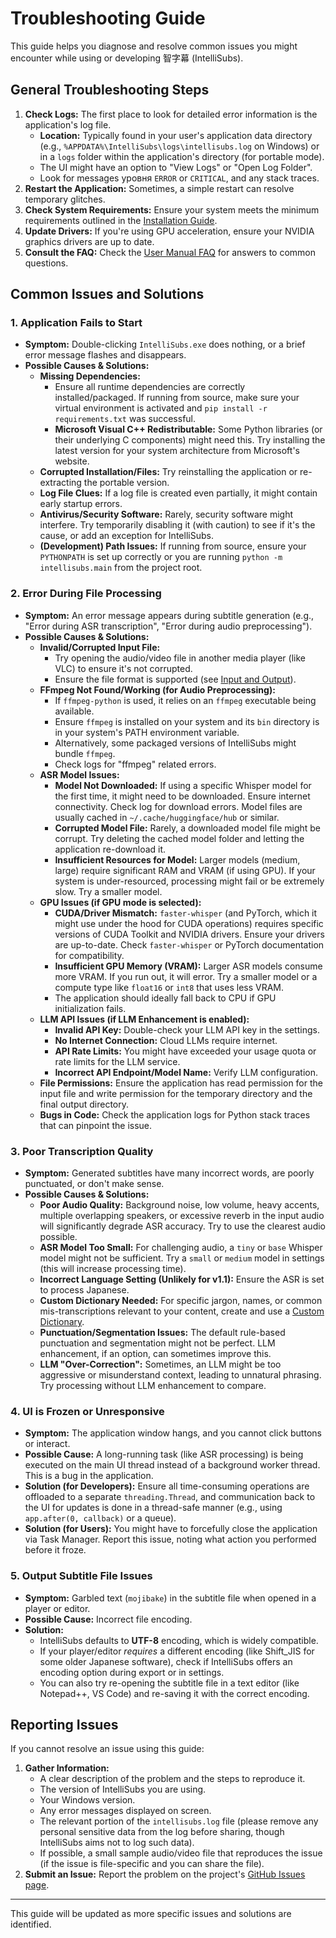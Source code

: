 # Troubleshooting Guide

This guide helps you diagnose and resolve common issues you might encounter while using or developing 智字幕 (IntelliSubs).

## General Troubleshooting Steps

1.  **Check Logs:** The first place to look for detailed error information is the application's log file.
    *   **Location:** Typically found in your user's application data directory (e.g., `%APPDATA%\IntelliSubs\logs\intellisubs.log` on Windows) or in a `logs` folder within the application's directory (for portable mode).
    *   The UI might have an option to "View Logs" or "Open Log Folder".
    *   Look for messages уровня `ERROR` or `CRITICAL`, and any stack traces.
2.  **Restart the Application:** Sometimes, a simple restart can resolve temporary glitches.
3.  **Check System Requirements:** Ensure your system meets the minimum requirements outlined in the [Installation Guide](./user_manual/installation.md#system-requirements).
4.  **Update Drivers:** If you're using GPU acceleration, ensure your NVIDIA graphics drivers are up to date.
5.  **Consult the FAQ:** Check the [User Manual FAQ](./user_manual/faq.md) for answers to common questions.

## Common Issues and Solutions

### 1. Application Fails to Start

*   **Symptom:** Double-clicking `IntelliSubs.exe` does nothing, or a brief error message flashes and disappears.
*   **Possible Causes & Solutions:**
    *   **Missing Dependencies:**
        *   Ensure all runtime dependencies are correctly installed/packaged. If running from source, make sure your virtual environment is activated and `pip install -r requirements.txt` was successful.
        *   **Microsoft Visual C++ Redistributable:** Some Python libraries (or their underlying C components) might need this. Try installing the latest version for your system architecture from Microsoft's website.
    *   **Corrupted Installation/Files:** Try reinstalling the application or re-extracting the portable version.
    *   **Log File Clues:** If a log file is created even partially, it might contain early startup errors.
    *   **Antivirus/Security Software:** Rarely, security software might interfere. Try temporarily disabling it (with caution) to see if it's the cause, or add an exception for IntelliSubs.
    *   **(Development) Path Issues:** If running from source, ensure your `PYTHONPATH` is set up correctly or you are running `python -m intellisubs.main` from the project root.

### 2. Error During File Processing

*   **Symptom:** An error message appears during subtitle generation (e.g., "Error during ASR transcription", "Error during audio preprocessing").
*   **Possible Causes & Solutions:**
    *   **Invalid/Corrupted Input File:**
        *   Try opening the audio/video file in another media player (like VLC) to ensure it's not corrupted.
        *   Ensure the file format is supported (see [Input and Output](./user_manual/features/input_output.md)).
    *   **FFmpeg Not Found/Working (for Audio Preprocessing):**
        *   If `ffmpeg-python` is used, it relies on an `ffmpeg` executable being available.
        *   Ensure `ffmpeg` is installed on your system and its `bin` directory is in your system's PATH environment variable.
        *   Alternatively, some packaged versions of IntelliSubs might bundle `ffmpeg`.
        *   Check logs for "ffmpeg" related errors.
    *   **ASR Model Issues:**
        *   **Model Not Downloaded:** If using a specific Whisper model for the first time, it might need to be downloaded. Ensure internet connectivity. Check log for download errors. Model files are usually cached in `~/.cache/huggingface/hub` or similar.
        *   **Corrupted Model File:** Rarely, a downloaded model file might be corrupt. Try deleting the cached model folder and letting the application re-download it.
        *   **Insufficient Resources for Model:** Larger models (medium, large) require significant RAM and VRAM (if using GPU). If your system is under-resourced, processing might fail or be extremely slow. Try a smaller model.
    *   **GPU Issues (if GPU mode is selected):**
        *   **CUDA/Driver Mismatch:** `faster-whisper` (and PyTorch, which it might use under the hood for CUDA operations) requires specific versions of CUDA Toolkit and NVIDIA drivers. Ensure your drivers are up-to-date. Check `faster-whisper` or PyTorch documentation for compatibility.
        *   **Insufficient GPU Memory (VRAM):** Larger ASR models consume more VRAM. If you run out, it will error. Try a smaller model or a compute type like `float16` or `int8` that uses less VRAM.
        *   The application should ideally fall back to CPU if GPU initialization fails.
    *   **LLM API Issues (if LLM Enhancement is enabled):**
        *   **Invalid API Key:** Double-check your LLM API key in the settings.
        *   **No Internet Connection:** Cloud LLMs require internet.
        *   **API Rate Limits:** You might have exceeded your usage quota or rate limits for the LLM service.
        *   **Incorrect API Endpoint/Model Name:** Verify LLM configuration.
    *   **File Permissions:** Ensure the application has read permission for the input file and write permission for the temporary directory and the final output directory.
    *   **Bugs in Code:** Check the application logs for Python stack traces that can pinpoint the issue.

### 3. Poor Transcription Quality

*   **Symptom:** Generated subtitles have many incorrect words, are poorly punctuated, or don't make sense.
*   **Possible Causes & Solutions:**
    *   **Poor Audio Quality:** Background noise, low volume, heavy accents, multiple overlapping speakers, or excessive reverb in the input audio will significantly degrade ASR accuracy. Try to use the clearest audio possible.
    *   **ASR Model Too Small:** For challenging audio, a `tiny` or `base` Whisper model might not be sufficient. Try a `small` or `medium` model in settings (this will increase processing time).
    *   **Incorrect Language Setting (Unlikely for v1.1):** Ensure the ASR is set to process Japanese.
    *   **Custom Dictionary Needed:** For specific jargon, names, or common mis-transcriptions relevant to your content, create and use a [Custom Dictionary](./user_manual/features/custom_dictionary.md).
    *   **Punctuation/Segmentation Issues:** The default rule-based punctuation and segmentation might not be perfect. LLM enhancement, if an option, can sometimes improve this.
    *   **LLM "Over-Correction":** Sometimes, an LLM might be too aggressive or misunderstand context, leading to unnatural phrasing. Try processing without LLM enhancement to compare.

### 4. UI is Frozen or Unresponsive

*   **Symptom:** The application window hangs, and you cannot click buttons or interact.
*   **Possible Cause:** A long-running task (like ASR processing) is being executed on the main UI thread instead of a background worker thread. This is a bug in the application.
*   **Solution (for Developers):** Ensure all time-consuming operations are offloaded to a separate `threading.Thread`, and communication back to the UI for updates is done in a thread-safe manner (e.g., using `app.after(0, callback)` or a queue).
*   **Solution (for Users):** You might have to forcefully close the application via Task Manager. Report this issue, noting what action you performed before it froze.

### 5. Output Subtitle File Issues

*   **Symptom:** Garbled text (`mojibake`) in the subtitle file when opened in a player or editor.
*   **Possible Cause:** Incorrect file encoding.
*   **Solution:**
    *   IntelliSubs defaults to **UTF-8** encoding, which is widely compatible.
    *   If your player/editor *requires* a different encoding (like Shift_JIS for some older Japanese software), check if IntelliSubs offers an encoding option during export or in settings.
    *   You can also try re-opening the subtitle file in a text editor (like Notepad++, VS Code) and re-saving it with the correct encoding.

## Reporting Issues

If you cannot resolve an issue using this guide:

1.  **Gather Information:**
    *   A clear description of the problem and the steps to reproduce it.
    *   The version of IntelliSubs you are using.
    *   Your Windows version.
    *   Any error messages displayed on screen.
    *   The relevant portion of the `intellisubs.log` file (please remove any personal sensitive data from the log before sharing, though IntelliSubs aims not to log such data).
    *   If possible, a small sample audio/video file that reproduces the issue (if the issue is file-specific and you can share the file).
2.  **Submit an Issue:** Report the problem on the project's [GitHub Issues page](https://github.com/VincentHDLee/IntelliSubs/issues).

---

This guide will be updated as more specific issues and solutions are identified.
